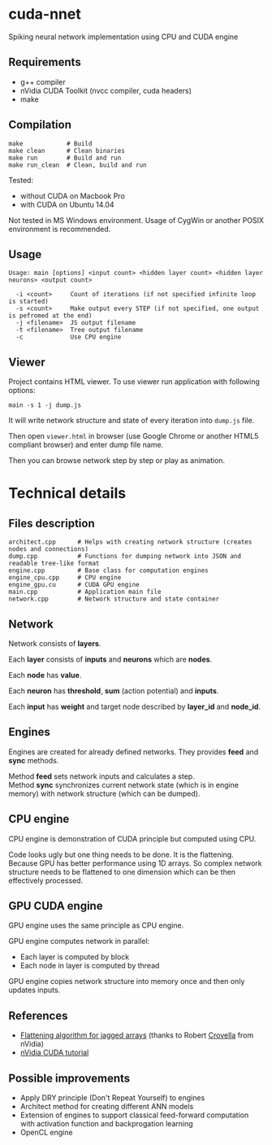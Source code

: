 # cuda-nnet
Spiking neural network implementation using CPU and CUDA engine

## Requirements
 - g++ compiler
 - nVidia CUDA Toolkit (nvcc compiler, cuda headers)
 - make

## Compilation
```
make            # Build
make clean      # Clean binaries
make run        # Build and run
make run_clean  # Clean, build and run
```

Tested:
 - without CUDA on Macbook Pro
 - with CUDA on Ubuntu 14.04

Not tested in MS Windows environment. Usage of CygWin or another POSIX environment is recommended.

## Usage
```
Usage: main [options] <input count> <hidden layer count> <hidden layer neurons> <output count>

  -i <count>     Count of iterations (if not specified infinite loop is started)
  -s <count>     Make output every STEP (if not specified, one output is pefromed at the end)
  -j <filename>  JS output filename
  -t <filename>  Tree output filename
  -c             Use CPU engine
```

## Viewer
Project contains HTML viewer. To use viewer run application with following options:

```
main -s 1 -j dump.js
```

It will write network structure and state of every iteration into `dump.js` file.

Then open `viewer.html` in browser (use Google Chrome or another HTML5 compliant browser) and enter dump file name.

Then you can browse network step by step or play as animation.

# Technical details

## Files description

```
architect.cpp      # Helps with creating network structure (creates nodes and connections)
dump.cpp           # Functions for dumping network into JSON and readable tree-like format
engine.cpp         # Base class for computation engines
engine_cpu.cpp     # CPU engine
engine_gpu.cu      # CUDA GPU engine
main.cpp           # Application main file
network.cpp        # Network structure and state container
```

## Network
Network consists of **layers**.

Each **layer** consists of **inputs** and **neurons** which are **nodes**.

Each **node** has **value**.

Each **neuron** has **threshold**, **sum** (action potential) and **inputs**.

Each **input** has **weight** and target node described by **layer_id** and **node_id**.

## Engines
Engines are created for already defined networks. They provides **feed** and **sync** methods.

Method **feed** sets network inputs and calculates a step.  
Method **sync** synchronizes current network state (which is in engine memory) with network structure (which can be dumped).

## CPU engine
CPU engine is demonstration of CUDA principle but computed using CPU.

Code looks ugly but one thing needs to be done. It is the flattening. Because GPU has better performance using 1D arrays. So complex network structure needs to be flattened to one dimension which can be then effectively processed.

## GPU CUDA engine
GPU engine uses the same principle as CPU engine.

GPU engine computes network in parallel:
 - Each layer is computed by block
 - Each node in layer is computed by thread

GPU engine copies network structure into memory once and then only updates inputs.

## References
 - [Flattening algorithm for jagged arrays](http://stackoverflow.com/questions/31662370/2d-jagged-array-to-1d-array-in-c/31662573) (thanks to Robert [Crovella](http://stackoverflow.com/users/1695960/robert-crovella) from nVidia)
 - [nVidia CUDA tutorial](http://www.nvidia.com/docs/IO/116711/sc11-cuda-c-basics.pdf)

## Possible improvements
 - Apply DRY principle (Don't Repeat Yourself) to engines
 - Architect method for creating different ANN models
 - Extension of engines to support classical feed-forward computation with activation function and backprogation learning
 - OpenCL engine